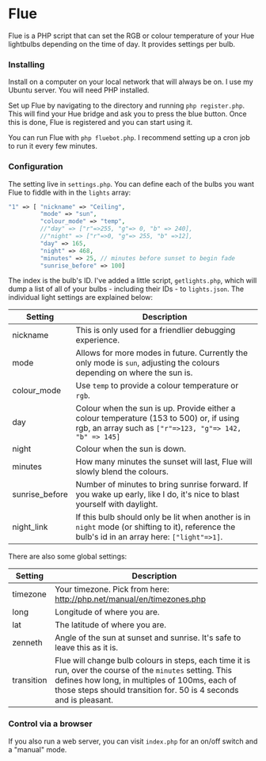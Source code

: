 # Flue

Flue is a PHP script that can set the RGB or colour temperature of your Hue lightbulbs depending on the time of day. It provides settings per bulb.

### Installing

Install on a computer on your local network that will always be on. I use my Ubuntu server. You will need PHP installed.

Set up Flue by navigating to the directory and running `php register.php`. This will find your Hue bridge and ask you to press the blue button. Once this is done,
Flue is registered and you can start using it.

You can run Flue with `php fluebot.php`. I recommend setting up a cron job to run it every few minutes.

### Configuration

The setting live in `settings.php`. You can define each of the bulbs you want Flue to fiddle with in the `lights` array:

```php
"1" => [ "nickname" => "Ceiling",
         "mode" => "sun",
         "colour_mode" => "temp",
         //"day" => ["r"=>255, "g"=> 0, "b" => 240],
         //"night" => ["r"=>0, "g"=> 255, "b" =>12],
         "day" => 165,
         "night" => 468,
         "minutes" => 25, // minutes before sunset to begin fade
         "sunrise_before" => 100]
```

The index is the bulb's ID. I've added a little script, `getlights.php`, which will dump a list of all of your bulbs - including their IDs - to `lights.json`. The individual light settings
are explained below:

| Setting        | Description                                                                                                                                        |
|----------------|----------------------------------------------------------------------------------------------------------------------------------------------------|
| nickname       | This is only used for a friendlier debugging experience.                                                                                           |
| mode           | Allows for more modes in future. Currently the only mode is `sun`, adjusting the colours depending on where the sun is.                            |
| colour_mode    | Use `temp` to provide a colour temperature or `rgb`.                                                                                               |
| day            | Colour when the sun is up. Provide either a colour temperature (153 to 500) or, if using rgb, an array such as `["r"=>123, "g"=> 142, "b" => 145]` |
| night          | Colour when the sun is down.                                                                                                                       |
| minutes        | How many minutes the sunset will last, Flue will slowly blend the colours.                                                                         |
| sunrise_before | Number of minutes to bring sunrise forward. If you wake up early, like I do, it's nice to blast yourself with daylight.                            |
| night_link     | If this bulb should only be lit when another is in `night` mode (or shifting to it), reference the bulb's id in an array here: `["light"=>1]`.     |

There are also some global settings:

| Setting    | Description                                                                                                                                                                                                                      |
|------------|----------------------------------------------------------------------------------------------------------------------------------------------------------------------------------------------------------------------------------|
| timezone   | Your timezone. Pick from here: http://php.net/manual/en/timezones.php                                                                                                                                                            |
| long       | Longitude of where you are.                                                                                                                                                                                                      |
| lat        | The latitude of where you are.                                                                                                                                                                                                   |
| zenneth    | Angle of the sun at sunset and sunrise. It's safe to leave this as it is.                                                                                                                                                        |
| transition | Flue will change bulb colours in steps, each time it is run, over the course of the `minutes` setting. This defines how long, in multiples of 100ms, each of those steps should transition for. 50 is 4 seconds and is pleasant. |

### Control via a browser

If you also run a web server, you can visit `index.php` for an on/off switch and a "manual" mode.
